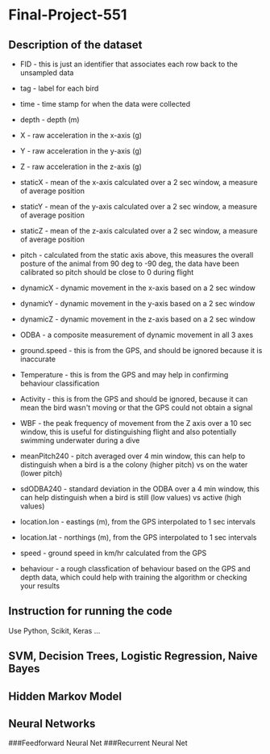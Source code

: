 # Final-Project-551
## Description of the dataset


* FID - this is just an identifier that associates each row back to the unsampled data

* tag - label for each bird

* time - time stamp for when the data were collected

* depth - depth (m)

* X - raw acceleration in the x-axis (g)

* Y - raw acceleration in the y-axis (g)

* Z - raw acceleration in the z-axis (g)

* staticX - mean of the x-axis calculated over a 2 sec window, a measure of average position

* staticY - mean of the y-axis calculated over a 2 sec window, a measure of average position

* staticZ - mean of the z-axis calculated over a 2 sec window, a measure of average position

* pitch - calculated from the static axis above, this measures the overall posture of the animal from 90 deg to -90 deg, the data have been calibrated so pitch should be close to 0 during flight

* dynamicX - dynamic movement in the x-axis based on a 2 sec window

* dynamicY - dynamic movement in the y-axis based on a 2 sec window

* dynamicZ - dynamic movement in the z-axis based on a 2 sec window

* ODBA - a composite measurement of dynamic movement in all 3 axes

* ground.speed - this is from the GPS, and should be ignored because it is inaccurate

* Temperature - this is from the GPS and may help in confirming behaviour classification

* Activity - this is from the GPS and should be ignored, because it can mean the bird wasn't moving or that the GPS could not obtain a signal

* WBF - the peak frequency of movement from the Z axis over a 10 sec window, this is useful for distinguishing flight and also potentially swimming underwater during a dive

* meanPitch240 -  pitch averaged over 4 min window, this can help to distinguish when a bird is a the colony (higher pitch) vs on the water (lower pitch)

* sdODBA240 - standard deviation in the ODBA over a 4 min window, this can help distinguish when a bird is still (low values) vs active (high values)

* location.lon - eastings (m), from the GPS interpolated to 1 sec intervals

* location.lat - northings (m), from the GPS interpolated to 1 sec intervals

* speed - ground speed in km/hr calculated from the GPS

* behaviour - a rough classfication of behaviour based on the GPS and depth data, which could help with training the algorithm or checking your results

## Instruction for running the code
Use Python, Scikit, Keras ...
## SVM, Decision Trees, Logistic Regression, Naive Bayes
## Hidden Markov Model
## Neural Networks
###Feedforward Neural Net
###Recurrent Neural Net
